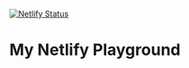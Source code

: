 [![Netlify Status](https://api.netlify.com/api/v1/badges/89e45adf-1707-471c-a2f4-ca9c50c549fc/deploy-status)](https://app.netlify.com/sites/cocky-joliot-f8ee6d/deploys)

# My Netlify Playground

